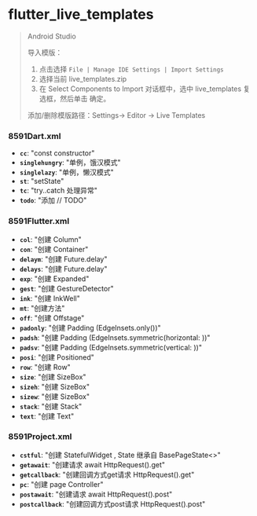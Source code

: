 # flutter_live_templates

>
> Android Studio
> 
> 导入模版：
> 1. 点击选择 ```File | Manage IDE Settings | Import Settings```
> 2. 选择当前 live_templates.zip
> 3. 在 Select Components to Import 对话框中，选中 live_templates 复选框，然后单击 确定。
> 
> 添加/删除模版路径：Settings-> Editor -> Live Templates


### 8591Dart.xml
- **`cc`**: "const constructor"
- **`singlehungry`**: "单例，饿汉模式"
- **`singlelazy`**: "单例，懒汉模式"
- **`st`**: "setState"
- **`tc`**: "try..catch 处理异常"
- **`todo`**: "添加 // TODO"

### 8591Flutter.xml
- **`col`**: "创建 Column"
- **`con`**: "创建 Container"
- **`delaym`**: "创建 Future.delay"
- **`delays`**: "创建 Future.delay"
- **`exp`**: "创建 Expanded"
- **`gest`**: "创建 GestureDetector"
- **`ink`**: "创建 InkWell"
- **`mt`**: "创建方法"
- **`off`**: "创建 Offstage"
- **`padonly`**: "创建 Padding (EdgeInsets.only())"
- **`padsh`**: "创建 Padding (EdgeInsets.symmetric(horizontal: ))"
- **`padsv`**: "创建 Padding (EdgeInsets.symmetric(vertical: ))"
- **`posi`**: "创建 Positioned"
- **`row`**: "创建 Row"
- **`size`**: "创建 SizeBox"
- **`sizeh`**: "创建 SizeBox"
- **`sizew`**: "创建 SizeBox"
- **`stack`**: "创建 Stack"
- **`text`**: "创建 Text"

### 8591Project.xml
- **`cstful`**: "创建 StatefulWidget , State 继承自 BasePageState&lt;&gt;"
- **`getawait`**: "创建请求 await HttpRequest().get"
- **`getcallback`**: "创建回调方式get请求 HttpRequest().get"
- **`pc`**: "创建 page Controller"
- **`postawait`**: "创建请求 await HttpRequest().post"
- **`postcallback`**: "创建回调方式post请求 HttpRequest().post"
